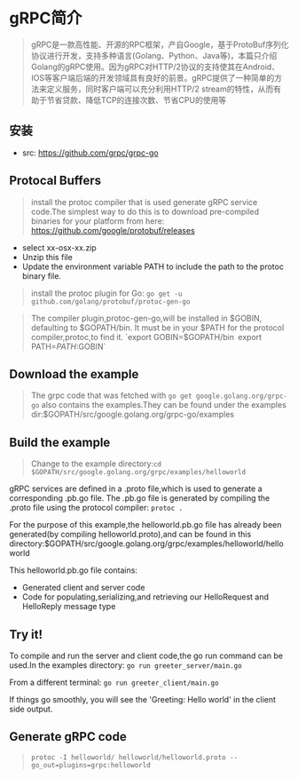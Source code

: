 # gRPC简介
> gRPC是一款高性能、开源的RPC框架，产自Google，基于ProtoBuf序列化协议进行开发，支持多种语言(Golang、Python、Java等)，本篇只介绍Golang的gRPC使用。因为gRPC对HTTP/2协议的支持使其在Android、IOS等客户端后端的开发领域具有良好的前景。gRPC提供了一种简单的方法来定义服务，同时客户端可以充分利用HTTP/2 stream的特性，从而有助于节省贷款、降低TCP的连接次数、节省CPU的使用等

## 安装
- src: https://github.com/grpc/grpc-go



## Protocal Buffers
> install the protoc compiler that is used generate gRPC service code.The simplest way to do this is to download pre-compiled binaries for your platform from here: https://github.com/google/protobuf/releases
- select xx-osx-xx.zip
- Unzip this file
- Update the environment variable PATH to include the path to the protoc binary file.

> install the protoc plugin for Go: `go get -u github.com/golang/protobuf/protoc-gen-go`

> The compiler plugin,protoc-gen-go,will be installed in $GOBIN, defaulting to $GOPATH/bin. It must be in your $PATH for the protocol compiler,protoc,to find it.
`export GOBIN=$GOPATH/bin`
`export PATH=$PATH:$GOBIN`

## Download the example
> The grpc code that was fetched with `go get google.golang.org/grpc-go` also contains the examples.They can be found under the examples dir:$GOPATH/src/google.golang.org/grpc-go/examples

## Build the example
> Change to the example directory:`cd $GOPATH/src/google.golang.org/grpc/examples/helloworld`

gRPC services are defined in a .proto file,which is used to generate a corresponding .pb.go file.
The .pb.go file is generated by compiling the .proto file using the protocol compiler: `protoc .`

For the purpose of this example,the helloworld.pb.go file has already been generated(by compiling helloworld.proto),and can be found in this directory:$GOPATH/src/google.golang.org/grpc/examples/helloworld/helloworld

This helloworld.pb.go file contains:
- Generated client and server code
- Code for populating,serializing,and retrieving our HelloRequest and HelloReply message type


## Try it!
To compile and run the server and client code,the go run command can be used.In the examples directory:
`go run greeter_server/main.go`

From a different terminal: `go run greeter_client/main.go`

If things go smoothly, you will see the 'Greeting: Hello world' in the client side output.

## Generate gRPC code
> `protoc -I helloworld/ helloworld/helloworld.proto --go_out=plugins=grpc:helloworld`
